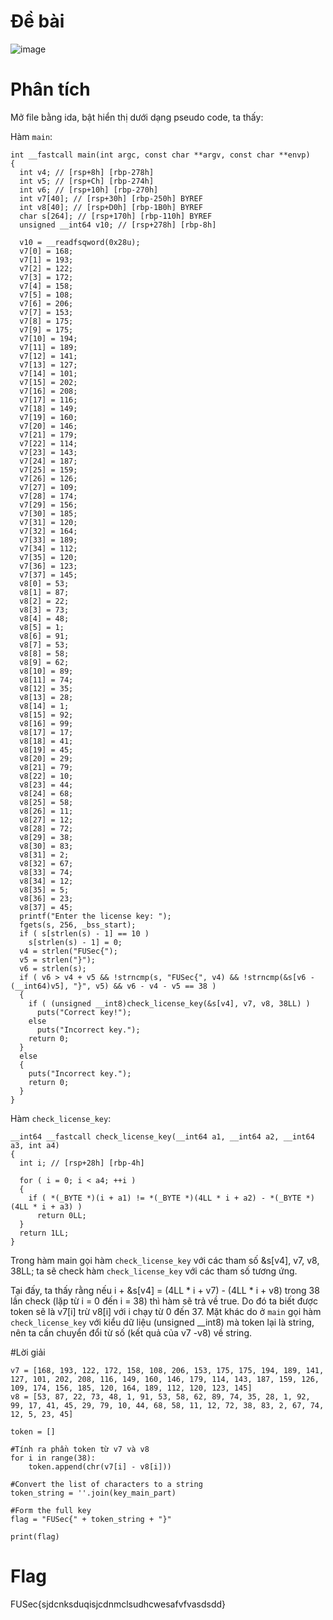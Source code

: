 # Đề bài

![image](https://github.com/anhshidou/FUSec2024/assets/90485791/0207f96b-742b-4f3e-9920-52fc9b6263fd)

# Phân tích


Mở file bằng ida, bật hiển thị dưới dạng pseudo code, ta thấy:

Hàm `main`:
```
int __fastcall main(int argc, const char **argv, const char **envp)
{
  int v4; // [rsp+8h] [rbp-278h]
  int v5; // [rsp+Ch] [rbp-274h]
  int v6; // [rsp+10h] [rbp-270h]
  int v7[40]; // [rsp+30h] [rbp-250h] BYREF
  int v8[40]; // [rsp+D0h] [rbp-1B0h] BYREF
  char s[264]; // [rsp+170h] [rbp-110h] BYREF
  unsigned __int64 v10; // [rsp+278h] [rbp-8h]

  v10 = __readfsqword(0x28u);
  v7[0] = 168;
  v7[1] = 193;
  v7[2] = 122;
  v7[3] = 172;
  v7[4] = 158;
  v7[5] = 108;
  v7[6] = 206;
  v7[7] = 153;
  v7[8] = 175;
  v7[9] = 175;
  v7[10] = 194;
  v7[11] = 189;
  v7[12] = 141;
  v7[13] = 127;
  v7[14] = 101;
  v7[15] = 202;
  v7[16] = 208;
  v7[17] = 116;
  v7[18] = 149;
  v7[19] = 160;
  v7[20] = 146;
  v7[21] = 179;
  v7[22] = 114;
  v7[23] = 143;
  v7[24] = 187;
  v7[25] = 159;
  v7[26] = 126;
  v7[27] = 109;
  v7[28] = 174;
  v7[29] = 156;
  v7[30] = 185;
  v7[31] = 120;
  v7[32] = 164;
  v7[33] = 189;
  v7[34] = 112;
  v7[35] = 120;
  v7[36] = 123;
  v7[37] = 145;
  v8[0] = 53;
  v8[1] = 87;
  v8[2] = 22;
  v8[3] = 73;
  v8[4] = 48;
  v8[5] = 1;
  v8[6] = 91;
  v8[7] = 53;
  v8[8] = 58;
  v8[9] = 62;
  v8[10] = 89;
  v8[11] = 74;
  v8[12] = 35;
  v8[13] = 28;
  v8[14] = 1;
  v8[15] = 92;
  v8[16] = 99;
  v8[17] = 17;
  v8[18] = 41;
  v8[19] = 45;
  v8[20] = 29;
  v8[21] = 79;
  v8[22] = 10;
  v8[23] = 44;
  v8[24] = 68;
  v8[25] = 58;
  v8[26] = 11;
  v8[27] = 12;
  v8[28] = 72;
  v8[29] = 38;
  v8[30] = 83;
  v8[31] = 2;
  v8[32] = 67;
  v8[33] = 74;
  v8[34] = 12;
  v8[35] = 5;
  v8[36] = 23;
  v8[37] = 45;
  printf("Enter the license key: ");
  fgets(s, 256, _bss_start);
  if ( s[strlen(s) - 1] == 10 )
    s[strlen(s) - 1] = 0;
  v4 = strlen("FUSec{");
  v5 = strlen("}");
  v6 = strlen(s);
  if ( v6 > v4 + v5 && !strncmp(s, "FUSec{", v4) && !strncmp(&s[v6 - (__int64)v5], "}", v5) && v6 - v4 - v5 == 38 )
  {
    if ( (unsigned __int8)check_license_key(&s[v4], v7, v8, 38LL) )
      puts("Correct key!");
    else
      puts("Incorrect key.");
    return 0;
  }
  else
  {
    puts("Incorrect key.");
    return 0;
  }
}

```

Hàm `check_license_key`:
```
__int64 __fastcall check_license_key(__int64 a1, __int64 a2, __int64 a3, int a4)
{
  int i; // [rsp+28h] [rbp-4h]

  for ( i = 0; i < a4; ++i )
  {
    if ( *(_BYTE *)(i + a1) != *(_BYTE *)(4LL * i + a2) - *(_BYTE *)(4LL * i + a3) )
      return 0LL;
  }
  return 1LL;
}
```
Trong hàm main gọi hàm `check_license_key` với các tham số &s[v4], v7, v8, 38LL; ta sẽ check hàm `check_license_key` với các tham số tương ứng.

Tại đấy, ta thấy rằng nếu i + &s[v4] = (4LL * i + v7) - (4LL * i + v8) trong 38 lần check (lặp từ i = 0 đến i = 38) thì hàm sẽ trả về true. Do đó ta biết được token sẽ là v7[i] trừ v8[i] với i chạy từ 0 đến 37.
Mặt khác do ở `main` gọi hàm `check_license_key` với kiểu dữ liệu (unsigned __int8) mà token lại là string, nên ta cần chuyển đổi từ số (kết quả của v7 -v8) về string.

#Lời giải

```
v7 = [168, 193, 122, 172, 158, 108, 206, 153, 175, 175, 194, 189, 141, 127, 101, 202, 208, 116, 149, 160, 146, 179, 114, 143, 187, 159, 126, 109, 174, 156, 185, 120, 164, 189, 112, 120, 123, 145]
v8 = [53, 87, 22, 73, 48, 1, 91, 53, 58, 62, 89, 74, 35, 28, 1, 92, 99, 17, 41, 45, 29, 79, 10, 44, 68, 58, 11, 12, 72, 38, 83, 2, 67, 74, 12, 5, 23, 45]

token = []

#Tính ra phần token từ v7 và v8
for i in range(38):
    token.append(chr(v7[i] - v8[i]))

#Convert the list of characters to a string
token_string = ''.join(key_main_part)

#Form the full key
flag = "FUSec{" + token_string + "}"

print(flag)
```

# Flag

FUSec{sjdcnksduqisjcdnmclsudhcwesafvfvasdsdd}
